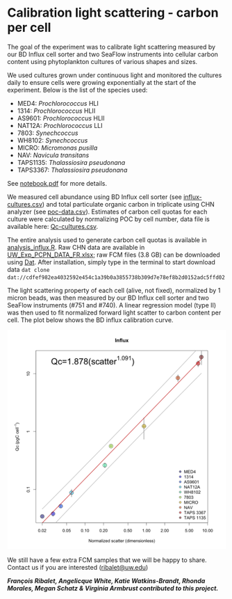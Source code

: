 # Calibration light scattering - carbon per cell
The goal of the experiment was to calibrate light scattering measured by our BD Influx cell sorter and two SeaFlow instruments into cellular carbon content using phytoplankton cultures of various shapes and sizes.

We used cultures grown under continuous light and monitored the cultures daily to ensure cells were growing exponentially at the start of the experiment. Below is the list of the species used:
- MED4: *Prochlorococcus* HLI
- 1314: *Prochlorococcus* HLII
- AS9601: *Prochlorococcus* HLII
- NAT12A: *Prochlorococcus* LLI
- 7803: *Synechcoccus*
- WH8102: *Synechcoccus*
- MICRO: *Micromonas pusilla*
- NAV: *Navicula transitans*
- TAPS1135: *Thalassiosira pseudonana*
- TAPS3367: *Thalassiosira pseudonana*

See [notebook.pdf](https://github.com/armbrustlab/fsc-poc-calibration/blob/master/notebook.pdf) for more details.

We measured cell abundance using BD Influx cell sorter (see [influx-cultures.csv](https://github.com/armbrustlab/fsc-poc-calibration/blob/master/influx-cultures.csv)) and total particulate organic carbon in triplicate using CHN analyzer (see [poc-data.csv](https://github.com/armbrustlab/fsc-poc-calibration/blob/master/poc-data.csv)). Estimates of carbon cell quotas for each culture were calculated by normalizing POC by cell number, data file is available here: [Qc-cultures.csv](https://github.com/armbrustlab/fsc-poc-calibration/blob/master/Qc-cultures.csv).

The entire analysis used to generate carbon cell quotas is available in [analysis_influx.R](https://github.com/armbrustlab/fsc-poc-calibration/blob/master/analysis_influx.R). Raw CHN data are available in [UW_Exp_PCPN_DATA_FR.xlsx](https://github.com/armbrustlab/fsc-poc-calibration/blob/master/UW_Exp_PCPN_DATA_FR.xlsx); raw FCM files (3.8 GB) can be downloaded using [Dat](https://github.com/datproject/dat). After installation, simply type in the terminal to start download data ```dat clone dat://cdfef982ea4032592e454c1a39b0a3855738b309d7e78ef8b2d0152adc5ffd02```

The light scattering property of each cell (alive, not fixed), normalized by 1 micron beads, was then measured by our BD Influx cell sorter and two SeaFlow instruments (#751 and #740). A linear regression model (type II) was then used to fit normalized forward light scatter to carbon content per cell. The plot below shows the BD influx calibration curve.

![alt text](Influx-Qc-scatter.png "BD Influx calibration of forward scatter normalized by 1 micron beads")

We still have a few extra FCM samples that we will be happy to share. Contact us if you are interested (ribalet@uw.edu)

***François Ribalet, Angelicque White, Katie Watkins-Brandt, Rhonda Morales, Megan Schatz & Virginia Armbrust contributed to this project.***
